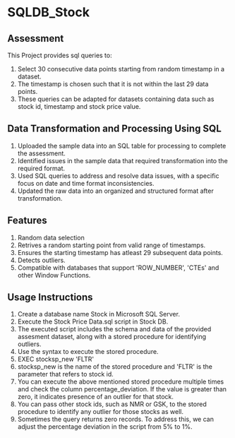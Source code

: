 # SQLDB_Stock
## Assessment

This Project provides sql queries to:
  1. Select 30 consecutive data points starting from random timestamp in a dataset.
  2. The timestamp is chosen such that it is not within the last 29 data points.
  3. These queries can be adapted for datasets containing data such as stock id, timestamp and stock price value.

## Data Transformation and Processing Using SQL
  1. Uploaded the sample data into an SQL table for processing to complete the assessment.
  2. Identified issues in the sample data that required transformation into the required format.
  3. Used SQL queries to address and resolve data issues, with a specific focus on date and time format inconsistencies.
  4. Updated the raw data into an organized and structured format after transformation.
  
## Features
  1. Random data selection
  2. Retrives a random starting point from valid range of timestamps.
  3. Ensures the starting timestamp has atleast 29 subsequent data points.
  4. Detects outliers.
  5. Compatible with databases that support 'ROW_NUMBER', 'CTEs' and other Window Functions.

## Usage Instructions
  1. Create a database name Stock in Microsoft SQL Server.
  2. Execute the Stock Price Data.sql script in Stock DB.
  3. The executed script includes the schema and data of the provided assesment dataset, along with a stored procedure for identifying outliers.
  4. Use the syntax to execute the stored procedure.
  5. EXEC stocksp_new 'FLTR'
  6. stocksp_new is the name of the stored procedure and 'FLTR' is the parameter that refers to stock id.
  7. You can execute the above mentioned stored procedure multiple times and check the column percentage_deviation. If the value is greater than zero, it indicates 
     presence of an outlier for that stock.
  8. You can pass other stock ids, such as NMR or GSK, to the stored procedure to identify any outlier for those stocks as well.
  9. Sometimes the query returns zero records. To address this, we can adjust the percentage deviation in the script from 5% to 1%.
